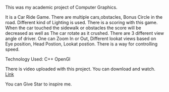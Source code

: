 This was my academic project of Computer Graphics.


It is a Car Ride Game. There are multiple cars,obstacles, Bonus Circle in the road. Different kind of Lighting is used. There is a scoring with this game.
When the car touched the sidewalk or obstacles the score will be decreased as well as The car rotate as it crushed.
There are 3 different view angle of driver.
One can Zoom In or Out, Different lookat views based on Eye position, Head Postion, Lookat postion.
There is a way for controlling speed.

Technology Used:
C++
OpenGl

There is video uploaded with this project. You can download and watch. [Link](https://github.com/SajibTalukder2k16/Car_Ride_OpenGL/blob/main/Sajib's_Car_game.mp4)

You can Give Star to inspire me.



